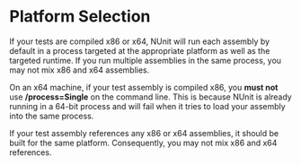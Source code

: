 # Platform Selection


If your tests are compiled x86 or x64, NUnit will run each assembly
by default in a process targeted at the appropriate platform as well as
the targeted runtime. If you run multiple assemblies in the same process,
you may not mix x86 and x64 assemblies.

On an x64 machine, if your test assembly is compiled x86, you **must not**
use **/process=Single** on the command line. This is because NUnit is already
running in a 64-bit process and will  fail when it tries to load your assembly
into the same process.

If your test assembly references any x86 or x64 assemblies, it should be built
for the same platform. Consequently, you may not mix x86 and x64 references.

